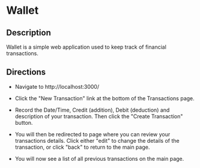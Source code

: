 # Wallet

## Description

Wallet is a simple web application used to keep track of financial transactions.

## Directions

* Navigate to http://localhost:3000/

* Click the "New Transaction" link at the bottom of the Transactions page.

* Record the Date/Time, Credit (addition), Debit (deduction) and description of your transaction. Then click the "Create Transaction" button.

* You will then be redirected to page where you can review your transactions details. Click either "edit" to change the details of the transaction, or click "back" to return to the main page.

* You will now see a list of all previous transactions on the main page.
